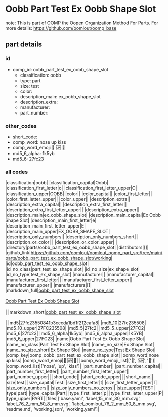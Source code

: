 # Oobb Part Test Ex Oobb Shape Slot  

note: This is part of OOMP the Oopen Organization Method For Parts. For more details: https://github.com/oomlout/oomp_base

##  part details





### id
* oomp_id: oobb_part_test_ex_oobb_shape_slot
  * classification: oobb
  * type: part
  * size: test
  * color: 
  * description_main: ex_oobb_shape_slot
  * description_extra: 
  * manufacturer: 
  * part_number: 

### other_codes
* short_code: 
* oomp_word: nose up kiss
* oomp_word_emoji :nose: :up: :kiss:
* md5_6_alpha: 1k5yb
* md5_6: 27fc23

### all codes 
|classification|oobb|
|classification_capital|Oobb|
|classification_first_letter|o|
|classification_first_letter_upper|O|
|classification_upper|OOBB|
|color||
|color_capital||
|color_first_letter||
|color_first_letter_upper||
|color_upper||
|description_extra||
|description_extra_capital||
|description_extra_first_letter||
|description_extra_first_letter_upper||
|description_extra_upper||
|description_main|ex_oobb_shape_slot|
|description_main_capital|Ex Oobb Shape Slot|
|description_main_first_letter|e|
|description_main_first_letter_upper|E|
|description_main_upper|EX_OOBB_SHAPE_SLOT|
|description_only_numbers||
|description_only_numbers_short| |
|description_or_color| |
|description_or_color_upper| |
|directory|parts/oobb_part_test_ex_oobb_shape_slot|
|distributors|[]|
|github_link|https://github.com/oomlout/oomlout_oomp_part_src/tree/main/parts/oobb_part_test_ex_oobb_shape_slot/working|
|id|oobb_part_test_ex_oobb_shape_slot|
|id_no_class|part_test_ex_shape_slot|
|id_no_size|ex_shape_slot|
|id_no_type|test_ex_shape_slot|
|manufacturer||
|manufacturer_capital||
|manufacturer_first_letter||
|manufacturer_first_letter_upper||
|manufacturer_upper||
|manufacturers|[]|
|markdown_full|[oobb_part_test_ex_oobb_shape_slot](https://github.com/oomlout/oomlout_oomp_part_src/tree/main/parts/oobb_part_test_ex_oobb_shape_slot/working)<br>[](https://github.com/oomlout/oomlout_oomp_part_src/tree/main/parts/oobb_part_test_ex_oobb_shape_slot/working)<br>[Oobb Part Test Ex Oobb Shape Slot](https://github.com/oomlout/oomlout_oomp_part_src/tree/main/parts/oobb_part_test_ex_oobb_shape_slot/working)<br><br>|
|markdown_short|[oobb_part_test_ex_oobb_shape_slot](https://github.com/oomlout/oomlout_oomp_part_src/tree/main/parts/oobb_part_test_ex_oobb_shape_slot/working)<br><br>|
|md5|27fc23550841b3cccda1bd1f212cafa8|
|md5_10|27fc235508|
|md5_10_upper|27FC235508|
|md5_5|27fc2|
|md5_5_upper|27FC2|
|md5_6|27fc23|
|md5_6_alpha|1k5yb|
|md5_6_alpha_upper|1K5YB|
|md5_6_upper|27FC23|
|name|Oobb Part Test Ex Oobb Shape Slot|
|name_no_class|Part Test Ex Shape Slot|
|name_no_size|Ex Shape Slot|
|name_no_size_short|Ex Shape Slot|
|name_no_type|Test Ex Shape Slot|
|oomp_key|oomp_oobb_part_test_ex_oobb_shape_slot|
|oomp_word|nose up kiss|
|oomp_word_emoji|:nose: :up: :kiss:|
|oomp_word_emoji_list|[':nose:', ':up:', ':kiss:']|
|oomp_word_list|['nose', 'up', 'kiss']|
|part_number||
|part_number_capital||
|part_number_first_letter||
|part_number_first_letter_upper||
|part_number_upper||
|short_code||
|short_code_upper||
|short_name||
|size|test|
|size_capital|Test|
|size_first_letter|t|
|size_first_letter_upper|T|
|size_only_numbers||
|size_only_numbers_no_zeros||
|size_upper|TEST|
|type|part|
|type_capital|Part|
|type_first_letter|p|
|type_first_letter_upper|P|
|type_upper|PART|
|files|['base.yaml', 'label_15_mm_30_mm.svg', 'label_76_2_mm_50_8_mm.svg', 'label_oomlout_76_2_mm_50_8_mm.svg', 'readme.md', 'working.json', 'working.yaml']|
